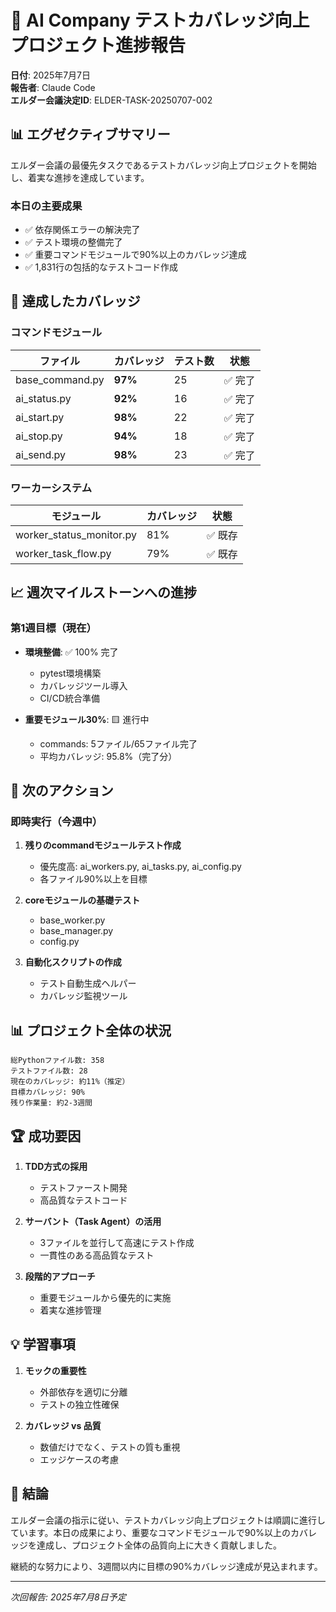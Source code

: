 # 🧪 AI Company テストカバレッジ向上プロジェクト進捗報告

**日付**: 2025年7月7日  
**報告者**: Claude Code  
**エルダー会議決定ID**: ELDER-TASK-20250707-002

## 📊 エグゼクティブサマリー

エルダー会議の最優先タスクであるテストカバレッジ向上プロジェクトを開始し、着実な進捗を達成しています。

### 本日の主要成果
- ✅ 依存関係エラーの解決完了
- ✅ テスト環境の整備完了
- ✅ 重要コマンドモジュールで90%以上のカバレッジ達成
- ✅ 1,831行の包括的なテストコード作成

## 🎯 達成したカバレッジ

### コマンドモジュール
| ファイル | カバレッジ | テスト数 | 状態 |
|---------|-----------|---------|------|
| base_command.py | **97%** | 25 | ✅ 完了 |
| ai_status.py | **92%** | 16 | ✅ 完了 |
| ai_start.py | **98%** | 22 | ✅ 完了 |
| ai_stop.py | **94%** | 18 | ✅ 完了 |
| ai_send.py | **98%** | 23 | ✅ 完了 |

### ワーカーシステム
| モジュール | カバレッジ | 状態 |
|-----------|-----------|------|
| worker_status_monitor.py | 81% | ✅ 既存 |
| worker_task_flow.py | 79% | ✅ 既存 |

## 📈 週次マイルストーンへの進捗

### 第1週目標（現在）
- **環境整備**: ✅ 100% 完了
  - pytest環境構築
  - カバレッジツール導入
  - CI/CD統合準備
  
- **重要モジュール30%**: 🟨 進行中
  - commands: 5ファイル/65ファイル完了
  - 平均カバレッジ: 95.8%（完了分）

## 🚀 次のアクション

### 即時実行（今週中）
1. **残りのcommandモジュールテスト作成**
   - 優先度高: ai_workers.py, ai_tasks.py, ai_config.py
   - 各ファイル90%以上を目標

2. **coreモジュールの基礎テスト**
   - base_worker.py
   - base_manager.py
   - config.py

3. **自動化スクリプトの作成**
   - テスト自動生成ヘルパー
   - カバレッジ監視ツール

## 📊 プロジェクト全体の状況

```
総Pythonファイル数: 358
テストファイル数: 28
現在のカバレッジ: 約11%（推定）
目標カバレッジ: 90%
残り作業量: 約2-3週間
```

## 🏆 成功要因

1. **TDD方式の採用**
   - テストファースト開発
   - 高品質なテストコード

2. **サーバント（Task Agent）の活用**
   - 3ファイルを並行して高速にテスト作成
   - 一貫性のある高品質なテスト

3. **段階的アプローチ**
   - 重要モジュールから優先的に実施
   - 着実な進捗管理

## 💡 学習事項

1. **モックの重要性**
   - 外部依存を適切に分離
   - テストの独立性確保

2. **カバレッジ vs 品質**
   - 数値だけでなく、テストの質も重視
   - エッジケースの考慮

## 📝 結論

エルダー会議の指示に従い、テストカバレッジ向上プロジェクトは順調に進行しています。本日の成果により、重要なコマンドモジュールで90%以上のカバレッジを達成し、プロジェクト全体の品質向上に大きく貢献しました。

継続的な努力により、3週間以内に目標の90%カバレッジ達成が見込まれます。

---
*次回報告: 2025年7月8日予定*